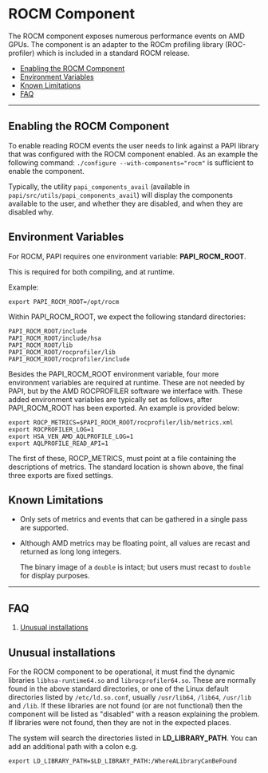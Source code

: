 # ROCM Component

The ROCM component exposes numerous performance events on AMD GPUs.
The component is an adapter to the ROCm profiling library (ROC-profiler) which is included in a standard ROCM release.


* [Enabling the ROCM Component](#markdown-header-enabling-the-rocm-component)
* [Environment Variables](#markdown-header-environment-variables)
* [Known Limitations](#markdown-header-known-limitations)
* [FAQ](#markdown-header-faq)
***
## Enabling the ROCM Component

To enable reading ROCM events the user needs to link against a PAPI library that was configured with the ROCM component enabled. As an example the following command: `./configure --with-components="rocm"` is sufficient to enable the component.

Typically, the utility `papi_components_avail` (available in `papi/src/utils/papi_components_avail`) will display the components available to the user, and whether they are disabled, and when they are disabled why.

## Environment Variables

For ROCM, PAPI requires one environment variable: **PAPI\_ROCM\_ROOT**.

This is required for both compiling, and at runtime. 

Example:

    export PAPI_ROCM_ROOT=/opt/rocm

Within PAPI\_ROCM\_ROOT, we expect the following standard directories:

    PAPI_ROCM_ROOT/include
    PAPI_ROCM_ROOT/include/hsa
    PAPI_ROCM_ROOT/lib
    PAPI_ROCM_ROOT/rocprofiler/lib
    PAPI_ROCM_ROOT/rocprofiler/include

Besides the PAPI\_ROCM\_ROOT environment variable, four more environment variables are required at runtime. These are not needed by PAPI, but by the AMD ROCPROFILER software we interface with. These added environment variables are typically set as follows, after PAPI\_ROCM\_ROOT has been exported. An example is provided below:

    export ROCP_METRICS=$PAPI_ROCM_ROOT/rocprofiler/lib/metrics.xml
    export ROCPROFILER_LOG=1
    export HSA_VEN_AMD_AQLPROFILE_LOG=1
    export AQLPROFILE_READ_API=1

The first of these, ROCP\_METRICS, must point at a file containing the descriptions of metrics. The standard location is shown above, the final three exports are fixed settings.
    

## Known Limitations

* Only sets of metrics and events that can be gathered in a single pass are supported.

* Although AMD metrics may be floating point, all values are recast and returned as long long integers.

    The binary image of a `double` is intact; but users must recast to `double` for display purposes.

***
## FAQ

1. [Unusual installations](#markdown-header-unusual-installations)

## Unusual installations
For the ROCM component to be operational, it must find the dynamic libraries `libhsa-runtime64.so` and `librocprofiler64.so`. These are normally found in the above standard directories, or one of the Linux default directories listed by `/etc/ld.so.conf`, usually `/usr/lib64`, `/lib64`, `/usr/lib` and `/lib`. If these libraries are not found (or are not functional) then the component will be listed as "disabled" with a reason explaining the problem. If libraries were not found, then they are not in the expected places. 

The system will search the directories listed in **LD\_LIBRARY\_PATH**. You can add an additional path with a colon e.g. 

    export LD_LIBRARY_PATH=$LD_LIBRARY_PATH:/WhereALibraryCanBeFound
